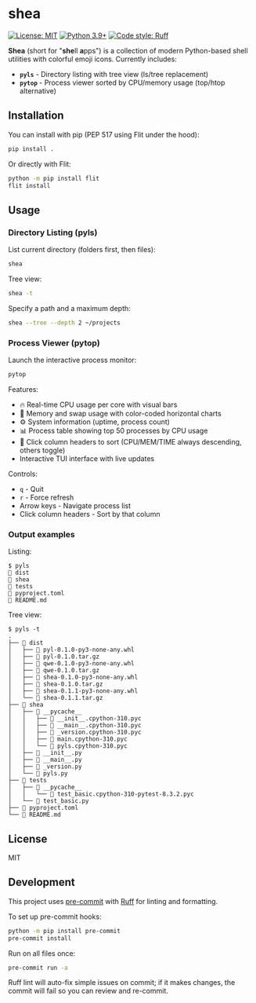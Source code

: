# shea

[![License: MIT](https://img.shields.io/badge/License-MIT-yellow.svg)](https://opensource.org/licenses/MIT)
[![Python 3.9+](https://img.shields.io/badge/python-3.9+-blue.svg)](https://www.python.org/downloads/)
[![Code style: Ruff](https://img.shields.io/endpoint?url=https://raw.githubusercontent.com/astral-sh/ruff/main/assets/badge/v2.json)](https://github.com/astral-sh/ruff)

**Shea** (short for "**she**ll **a**pps") is a collection of modern Python-based shell utilities with colorful emoji icons. Currently includes:
- **`pyls`** - Directory listing with tree view (ls/tree replacement)
- **`pytop`** - Process viewer sorted by CPU/memory usage (top/htop alternative)

## Installation

You can install with pip (PEP 517 using Flit under the hood):

```bash
pip install .
```

Or directly with Flit:

```bash
python -m pip install flit
flit install
```

## Usage

### Directory Listing (pyls)

List current directory (folders first, then files):

```bash
shea
```

Tree view:

```bash
shea -t
```

Specify a path and a maximum depth:

```bash
shea --tree --depth 2 ~/projects
```

### Process Viewer (pytop)

Launch the interactive process monitor:

```bash
pytop
```

Features:
- 🔥 Real-time CPU usage per core with visual bars
- 💾 Memory and swap usage with color-coded horizontal charts
- ⚙️ System information (uptime, process count)
- 📊 Process table showing top 50 processes by CPU usage
- 🔄 Click column headers to sort (CPU/MEM/TIME always descending, others toggle)
- Interactive TUI interface with live updates

Controls:
- `q` - Quit
- `r` - Force refresh
- Arrow keys - Navigate process list
- Click column headers - Sort by that column

### Output examples

Listing:

```
$ pyls
📁 dist
📁 shea
📁 tests
📄 pyproject.toml
📄 README.md

```

Tree view:

```
$ pyls -t
.
├── 📁 dist
│   ├── 📄 pyl-0.1.0-py3-none-any.whl
│   ├── 📄 pyl-0.1.0.tar.gz
│   ├── 📄 qwe-0.1.0-py3-none-any.whl
│   ├── 📄 qwe-0.1.0.tar.gz
│   ├── 📄 shea-0.1.0-py3-none-any.whl
│   ├── 📄 shea-0.1.0.tar.gz
│   ├── 📄 shea-0.1.1-py3-none-any.whl
│   └── 📄 shea-0.1.1.tar.gz
├── 📁 shea
│   ├── 📁 __pycache__
│   │   ├── 📄 __init__.cpython-310.pyc
│   │   ├── 📄 __main__.cpython-310.pyc
│   │   ├── 📄 _version.cpython-310.pyc
│   │   ├── 📄 main.cpython-310.pyc
│   │   └── 📄 pyls.cpython-310.pyc
│   ├── 📄 __init__.py
│   ├── 📄 __main__.py
│   ├── 📄 _version.py
│   └── 📄 pyls.py
├── 📁 tests
│   ├── 📁 __pycache__
│   │   └── 📄 test_basic.cpython-310-pytest-8.3.2.pyc
│   └── 📄 test_basic.py
├── 📄 pyproject.toml
└── 📄 README.md
```

## License

MIT

## Development

This project uses [pre-commit](https://pre-commit.com/) with [Ruff](https://github.com/astral-sh/ruff) for linting and formatting.

To set up pre-commit hooks:

```bash
python -m pip install pre-commit
pre-commit install
```

Run on all files once:

```bash
pre-commit run -a
```

Ruff lint will auto-fix simple issues on commit; if it makes changes, the commit will fail so you can review and re-commit.
